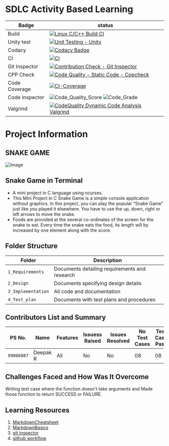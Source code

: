 # SDLC Activity Based Learning
 
 Badge  | status 
 ------------- | ------------- 
| Build  | [![Linux C/C++ Build CI](https://github.com/rajkumar27/314170-STEPin-MiniProject/actions/workflows/build.yml/badge.svg)](https://github.com/rajkumar27/314170-STEPin-MiniProject/actions/workflows/build.yml) |
| Unity test  | [![Unit Testing - Unity](https://github.com/rajkumar27/314170-STEPin-MiniProject/actions/workflows/Unity_test.yml/badge.svg)](https://github.com/rajkumar27/314170-STEPin-MiniProject/actions/workflows/Unity_test.yml)  |
| Codacy  |  [![Codacy Badge](https://app.codacy.com/project/badge/Grade/57a607224e1847f6bc625ea2c57eeae9)](https://www.codacy.com/gh/rajkumar27/314170-STEPin-MiniProject/dashboard?utm_source=github.com&amp;utm_medium=referral&amp;utm_content=rajkumar27/314170-STEPin-MiniProject&amp;utm_campaign=Badge_Grade)|
| CI  | [![CI](https://github.com/rajkumar27/314170-STEPin-MiniProject/actions/workflows/coverage.yml/badge.svg)](https://github.com/rajkumar27/314170-STEPin-MiniProject/actions/workflows/coverage.yml) |
| Git Inspector  | [![Contribution Check - Git Inspector](https://github.com/rajkumar27/314170-STEPin-MiniProject/actions/workflows/git_inspector.yml/badge.svg)](https://github.com/rajkumar27/314170-STEPin-MiniProject/actions/workflows/git_inspector.yml)  |
| CPP Check  | [![Code Quality - Static Code - Cppcheck](https://github.com/rajkumar27/314170-STEPin-MiniProject/actions/workflows/cpp_check.yml/badge.svg)](https://github.com/rajkumar27/314170-STEPin-MiniProject/actions/workflows/cpp_check.yml)  |
| Code Coverage | [![CI-Coverage](https://github.com/rajkumar27/314170-STEPin-MiniProject/actions/workflows/codecoverage.yml/badge.svg)](https://github.com/rajkumar27/314170-STEPin-MiniProject/actions/workflows/codecoverage.yml)|
| Code Inspector | ![Code_Quality_Score](https://www.code-inspector.com/project/25169/score/svg)  ![Code_Grade](https://www.code-inspector.com/project/25169/status/svg)
| Valgrind | [![CodeQuality Dynamic Code Analysis Valgrind](https://github.com/rajkumar27/314170-STEPin-MiniProject/actions/workflows/valgrind.yml/badge.svg)](https://github.com/rajkumar27/314170-STEPin-MiniProject/actions/workflows/valgrind.yml)

# Project Information
## **SNAKE GAME**

![Image](https://github.com/)

## Snake Game in Terminal
* A mini project in C language using ncurses.
* This Mini Project in C Snake Game is a simple console application without graphics. In this project, you can play the popular “Snake Game” just like you played it elsewhere. You have to use the up, down, right or left arrows to move the snake.
* Foods are provided at the several co-ordinates of the screen for the snake to eat. Every time the snake eats the food, its length will by increased by one element along with the score. 

## Folder Structure
Folder             | Description
-------------------| -----------------------------------------
`1_Requirements`   | Documents detailing requirements and research
`2_Design`         | Documents specifying design details
`3_Implementation` | All code and documentation
`4_Test_plan`      | Documents with test plans and procedures

## Contributors List and Summary

PS No. |  Name   |Features |  Issuess Raised |Issues Resolved|No Test Cases|Test Case Pass
-------|---------|---------|-----------------|---------------|-------------|--------------
`99006087` | Deepak R | All  | No   |  No     | 08  | 08   | 08   |  
   

## Challenges Faced and How Was It Overcome

Writing test case where the function doesn't take arguments and Made those function to return SUCCESS or FAILURE.

## Learning Resources
1. [MarkdownCheatsheet](https://github.com/adam-p/markdown-here/wiki/Markdown-Cheatsheet)
2. [MarkdownBasics](https://guides.github.com/features/mastering-markdown/)
3. [git inspector](https://github.com/ejwa/gitinspector.git)
4. [github workflow](https://docs.github.com/en/actions/learn-github-action)

